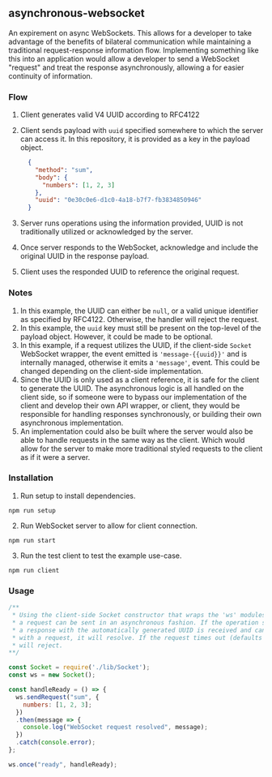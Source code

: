 ## asynchronous-websocket

An expirement on async WebSockets. This allows for a developer to take advantage of the benefits of bilateral communication while maintaining a traditional request-response information flow. Implementing something like this into an application would allow a developer to send a WebSocket "request" and treat the response asynchronously, allowing a for easier continuity of information. 

### Flow 
1. Client generates valid V4 UUID according to RFC4122
2. Client sends payload with `uuid` specified somewhere to which the server can access it. In this repository, it is provided as a key in the payload object.
    
    ```json
      {
        "method": "sum",
        "body": {
          "numbers": [1, 2, 3]
        },
        "uuid": "0e30c0e6-d1c0-4a18-b7f7-fb3834850946"
      }
    ```
3. Server runs operations using the information provided, UUID is not traditionally utilized or acknowledged by the server.
4. Once server responds to the WebSocket, acknowledge and include the original UUID in the response payload. 
5. Client uses the responded UUID to reference the original request.

### Notes
1. In this example, the UUID can either be `null`, or a valid unique identifier as specified by RFC4122. Otherwise, the handler will reject the request.
2. In this example, the `uuid` key must still be present on the top-level of the payload object. However, it could be made to be optional.
3. In this example, if a request utilizes the UUID, if the client-side `Socket` WebSocket wrapper, the event emitted is `'message-{{uuid}}'` and is internally managed, otherwise it emits a `'message'`, event. This could be changed depending on the client-side implementation.
4. Since the UUID is only used as a client reference, it is safe for the client to generate the UUID. The asynchronous logic is all handled on the client side, so if someone were to bypass our implementation of the client and develop their own API wrapper, or client, they would be responsible for handling responses synchronously, or building their own asynchronous implementation.
5. An implementation could also be built where the server would also be able to handle requests in the same way as the client. Which would allow for the server to make more traditional styled requests to the client as if it were a server.


### Installation
1. Run setup to install dependencies.

`npm run setup`

2. Run WebSocket server to allow for client connection.

`npm run start`

3. Run the test client to test the example use-case.

`npm run client`

### Usage
```js
/**
 * Using the client-side Socket constructor that wraps the 'ws' modules' WebSocket object
 * a request can be sent in an asynchronous fashion. If the operation succeeds, and
 * a response with the automatically generated UUID is received and can be correlated
 * with a request, it will resolve. If the request times out (defaults to 10000ms) it
 * will reject.
**/

const Socket = require('./lib/Socket');
const ws = new Socket();

const handleReady = () => {
  ws.sendRequest("sum", {
    numbers: [1, 2, 3];
  })
  .then(message => {
    console.log("WebSocket request resolved", message);
  })
  .catch(console.error);
};

ws.once("ready", handleReady);
```
